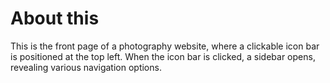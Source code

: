 # About this
This is the front page of a photography website, where a clickable icon bar is positioned at the top left. When the icon bar is clicked, a sidebar opens, revealing various navigation options. 
